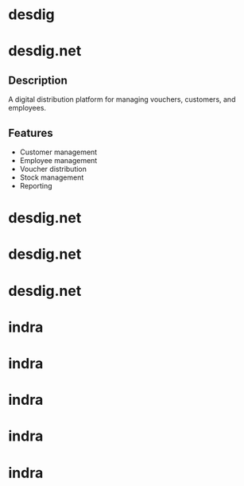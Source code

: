 # desdig
# desdig.net

## Description
A digital distribution platform for managing vouchers, customers, and employees.

## Features
- Customer management
- Employee management
- Voucher distribution
- Stock management
- Reporting
# desdig.net
# desdig.net
# desdig.net
# indra
# indra
# indra
# indra
# indra
